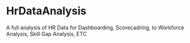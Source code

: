 # HrDataAnalysis
A full analysis of HR Data for Dashboarding, Scorecadring, to Workforce Analysis, Skill Gap Analysis, ETC
